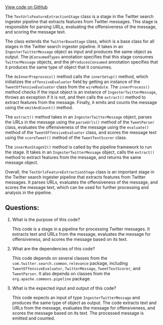 [View code on GitHub](https://github.com/misbahsy/the-algorithm/src/java/com/twitter/search/ingester/pipeline/twitter/TextUrlsFeatureExtractionStage.java)

The `TextUrlsFeatureExtractionStage` class is a stage in the Twitter search ingester pipeline that extracts features from Twitter messages. This stage is responsible for parsing URLs, evaluating the offensiveness of the message, and scoring the message text. 

The class extends the `TwitterBaseStage` class, which is a base class for all stages in the Twitter search ingester pipeline. It takes in an `IngesterTwitterMessage` object as input and produces the same object as output. The `@ConsumedTypes` annotation specifies that this stage consumes `TwitterMessage` objects, and the `@ProducesConsumed` annotation specifies that it produces the same type of object that it consumes.

The `doInnerPreprocess()` method calls the `innerSetup()` method, which initializes the `offensiveEvaluator` field by getting an instance of the `TweetOffensiveEvaluator` class from the `wireModule`. The `innerProcess()` method checks if the input object is an instance of `IngesterTwitterMessage`, throws an exception if it is not, and then calls the `extract()` method to extract features from the message. Finally, it emits and counts the message using the `emitAndCount()` method.

The `extract()` method takes in an `IngesterTwitterMessage` object, parses the URLs in the message using the `parseUrls()` method of the `TweetParser` class, evaluates the offensiveness of the message using the `evaluate()` method of the `TweetOffensiveEvaluator` class, and scores the message text using the `scoreTweet()` method of the `TweetTextScorer` class.

The `innerRunStageV2()` method is called by the pipeline framework to run the stage. It takes in an `IngesterTwitterMessage` object, calls the `extract()` method to extract features from the message, and returns the same message object.

Overall, the `TextUrlsFeatureExtractionStage` class is an important stage in the Twitter search ingester pipeline that extracts features from Twitter messages. It parses URLs, evaluates the offensiveness of the message, and scores the message text, which can be used for further processing and analysis in the pipeline.
## Questions: 
 1. What is the purpose of this code?
    
    This code is a stage in a pipeline for processing Twitter messages. It extracts text and URLs from the message, evaluates the message for offensiveness, and scores the message based on its text.

2. What are the dependencies of this code?
    
    This code depends on several classes from the `com.twitter.search.common.relevance` package, including `TweetOffensiveEvaluator`, `TwitterMessage`, `TweetTextScorer`, and `TweetParser`. It also depends on classes from the `org.apache.commons.pipeline` package.

3. What is the expected input and output of this code?
    
    This code expects an input of type `IngesterTwitterMessage` and produces the same type of object as output. The code extracts text and URLs from the message, evaluates the message for offensiveness, and scores the message based on its text. The processed message is emitted and counted.